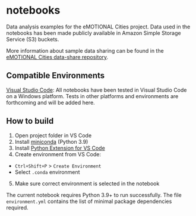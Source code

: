 # notebooks

Data analysis examples for the eMOTIONAL Cities project. Data used in the notebooks has been made publicly available in Amazon Simple Storage Service (S3) buckets.

More information about sample data sharing can be found in the [eMOTIONAL Cities data-share repository](https://github.com/emotional-cities/data-share).

## Compatible Environments

[Visual Studio Code](https://code.visualstudio.com/): All notebooks have been tested in Visual Studio Code on a Windows platform. Tests in other platforms and environments are forthcoming and will be added here.

## How to build

1. Open project folder in VS Code
2. Install [miniconda](https://docs.conda.io/en/latest/miniconda.html) (Python 3.9)
3. Install [Python Extension for VS Code](https://marketplace.visualstudio.com/items?itemName=ms-python.python)
4. Create environment from VS Code:
  - `Ctrl+Shift+P` > `Create Environment`
  - Select `.conda` environment
5. Make sure correct environment is selected in the notebook

The current notebook requires Python 3.9+ to run successfully. The file `environment.yml` contains the list of minimal package dependencies required.
